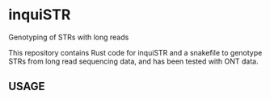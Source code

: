 # inquiSTR

Genotyping of STRs with long reads

This repository contains Rust code for inquiSTR and a snakefile to genotype STRs from long read sequencing data, and has been tested with ONT data.

## USAGE
